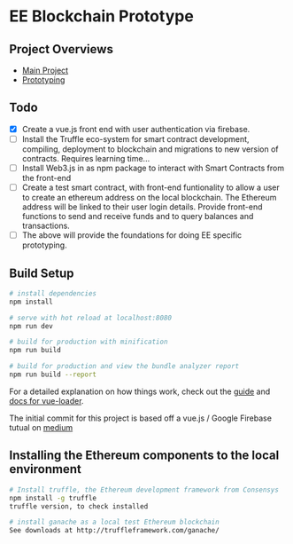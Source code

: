 # EE Blockchain Prototype

## Project Overviews
* [Main Project](https://eagleeye.atlassian.net/wiki/spaces/blockchain/overview)
* [Prototyping](https://eagleeye.atlassian.net/wiki/spaces/blockchain/pages/301203733/Blockchain+Prototyping)

## Todo
- [x] Create a vue.js front end with user authentication via firebase.
- [ ] Install the Truffle eco-system for smart contract development, compiling, deployment to blockchain and migrations to new version of contracts. Requires learning time...
- [ ] Install Web3.js in as npm package to interact with Smart Contracts from the front-end
- [ ] Create a test smart contract, with front-end funtionality to allow a user to create an ethereum address on the local blockchain. The Ethereum address will be linked to their user login details.  Provide front-end functions to send and receive funds and to query balances and transactions.
- [ ] The above will provide the foundations for doing EE specific prototyping. 

## Build Setup

``` bash
# install dependencies
npm install

# serve with hot reload at localhost:8080
npm run dev

# build for production with minification
npm run build

# build for production and view the bundle analyzer report
npm run build --report
```

For a detailed explanation on how things work, check out the [guide](http://vuejs-templates.github.io/webpack/) and [docs for vue-loader](http://vuejs.github.io/vue-loader).

The initial commit for this project is based off a vue.js / Google Firebase tutual on [medium](https://medium.com/@oleg.agapov/basic-single-page-application-using-vue-js-and-firebase-part-1-9e4c0c11a228)

## Installing the Ethereum components to the local environment

``` bash
# Install truffle, the Ethereum development framework from Consensys
npm install -g truffle
truffle version, to check installed 

# install ganache as a local test Ethereum blockchain
See downloads at http://truffleframework.com/ganache/
```


